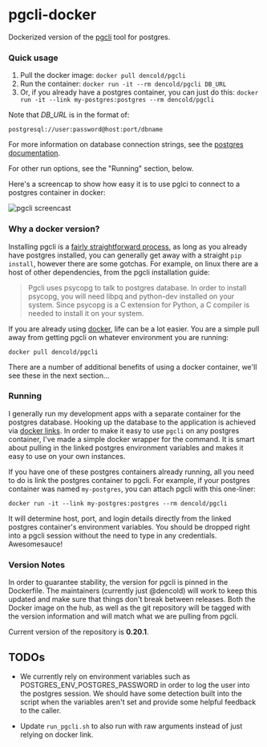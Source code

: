 # pgcli-docker
Dockerized version of the [pgcli](http://pgcli.com/) tool for postgres. 

### Quick usage

1. Pull the docker image: `docker pull dencold/pgcli`
2. Run the container: `docker run -it --rm dencold/pgcli DB_URL`
3. Or, if you already have a postgres container, you can just do this: `docker run -it --link my-postgres:postgres --rm dencold/pgcli`

Note that *DB_URL* is in the format of:

`postgresql://user:password@host:port/dbname`

For more information on database connection strings, see the [postgres documentation](http://www.postgresql.org/docs/current/static/libpq-connect.html#LIBPQ-CONNSTRING).

For other run options, see the "Running" section, below.

Here's a screencap to show how easy it is to use pglci to connect to a postgres container in docker:

![pgcli screencast](https://gifs.com/gif/LXLRzR)

### Why a docker version?

Installing pgcli is a [fairly straightforward process](http://pgcli.com/install), as long as you already have postgres installed, you can generally get away with a straight `pip install`, however there are some gotchas. For example, on linux there are a host of other dependencies, from the pgcli installation guide:

> Pgcli uses psycopg to talk to postgres database. In order to install psycopg, you will need libpq and python-dev installed on your system. Since psycopg is a C extension for Python, a C compiler is needed to install it on your system.

If you are already using [docker](https://www.docker.com/), life can be a lot easier. You are a simple pull away from getting pgcli on whatever environment you are running:

`docker pull dencold/pgcli`

There are a number of additional benefits of using a docker container, we'll see these in the next section...

### Running

I generally run my development apps with a separate container for the postgres database. Hooking up the database to the application is achieved via [docker links](https://docs.docker.com/userguide/dockerlinks/). In order to make it easy to use `pgcli` on any postgres container, I've made a simple docker wrapper for the command. It is smart about pulling in the linked postgres environment variables and makes it easy to use on your own instances.

If you have one of these postgres containers already running, all you need to do is link the postgres container to pgcli. For example, if your postgres container was named `my-postgres`, you can attach pgcli with this one-liner:

```docker run -it --link my-postgres:postgres --rm dencold/pgcli```

It will determine host, port, and login details directly from the linked postgres container's environment variables. You should be dropped right into a pgcli session without the need to type in any credentials. Awesomesauce!

### Version Notes

In order to guarantee stability, the version for pgcli is pinned in the Dockerfile. The maintainers (currently just @dencold) will work to keep this updated and make sure that things don't break between releases. Both the Docker image on the hub, as well as the git repository will be tagged with the version information and will match what we are pulling from pgcli.

Current version of the repository is **0.20.1**.

## TODOs

* We currently rely on environment variables such as POSTGRES_ENV_POSTGRES_PASSWORD in order to log the user into the postgres session. We should have some detection built into the script when the variables aren't set and provide some helpful feedback to the caller.  

* Update `run_pgcli.sh` to also run with raw arguments instead of just relying on docker link.
